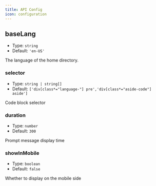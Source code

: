 ```yaml
---
title: API Config
icon: configuration
---
```


## baseLang

- Type: `string`
- Default: `'en-US'`

The language of the home directory.

### selector

- Type: `string | string[]`
- Default: `['div[class*="language-"] pre','div[class*="aside-code"] aside']`

Code block selector

### duration

- Type: `number`
- Default: `300`

Prompt message display time

### showInMobile

- Type: `boolean`
- Default: `false`

Whether to display on the mobile side
